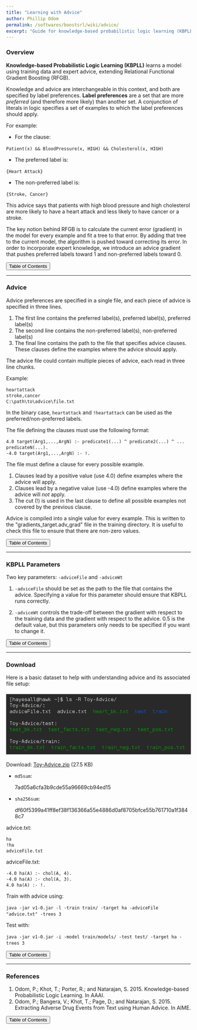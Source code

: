 ```yaml
---
title: "Learning with Advice"
author: Phillip Odom
permalink: /softwares/boostsrl/wiki/advice/
excerpt: "Guide for knowledge-based probabilistic logic learning (KBPLL) with BoostSRL."
---
```


### Overview

**Knowledge-based Probabilistic Logic Learning (KBPLL)** learns a model using training data and expert advice, extending Relational Functional Gradient Boosting (RFGB).

Knowledge and advice are interchangeable in this context, and both are specified by label preferences. **Label preferences** are a set that are more _preferred_ (and therefore more likely) than another set. A conjunction of literals in logic specifies a set of examples to which the label preferences should apply.

For example:

  * For the clause:

  `Patient(x) && BloodPressure(x, HIGH) && Cholesterol(x, HIGH)`

  * The preferred label is:

  `{Heart Attack}`

  * The non-preferred label is:

  `{Stroke, Cancer}`

This advice says that patients with high blood pressure and high cholesterol are more likely to have a heart attack and less likely to have cancer or a stroke.

The key notion behind RFGB is to calculate the current error (gradient) in the model for every example and fit a tree to that error. By adding that tree to the current model, the algorithm is pushed toward correcting its error. In order to incorporate expert knowledge, we introduce an advice gradient that pushes preferred labels toward 1 and non-preferred labels toward 0.

<button class="btn btn--primary btn--large" onclick="topOfPage()">Table of Contents</button>

---

### Advice

Advice preferences are specified in a single file, and each piece of advice is specified in three lines.

1. The first line contains the preferred label(s), preferred label(s), preferred label(s)
2. The second line contains the non-preferred label(s), non-preferred label(s)
3. The final line contains the path to the file that specifies advice clauses. These clauses define the examples where the advice should apply.

The advice file could contain multiple pieces of advice, each read in three line chunks.

Example:

```text
heartattack
stroke,cancer
C:\path\to\advice\file.txt
```

In the binary case, `heartattack` and `!heartattack` can be used as the preferred/non-preferred labels.

The file defining the clauses must use the following format:

```text
4.0 target(Arg1,...,ArgN) :- predicate1(...) ^ predicate2(...) ^ ... predicateN(...).
-4.0 target(Arg1,...,ArgN) :- !.
```

The file must define a clause for every possible example.
1. Clauses lead by a positive value (use 4.0) define examples where the advice will apply.
2. Clauses lead by a negative value (use -4.0) define examples where the advice will _not_ apply.
3. The cut (!) is used in the last clause to define all possible examples not covered by the previous clause.

Advice is compiled into a single value for every example. This is written to the "gradients_target.adv_grad" file in the training directory. It is useful to check this file to ensure that there are non-zero values.

<button class="btn btn--primary btn--large" onclick="topOfPage()">Table of Contents</button>

---

### KBPLL Parameters

Two key parameters: `-adviceFile` and `-adviceWt`

1. `-adviceFile` should be set as the path to the file that contains the advice. Specifying a value for this parameter should ensure that KBPLL runs correctly.

2. `-adviceWt` controls the trade-off between the gradient with respect to the training data and the gradient with respect to the advice. 0.5 is the default value, but this parameters only needs to be specified if you want to change it.

<button class="btn btn--primary btn--large" onclick="topOfPage()">Table of Contents</button>

---

### Download

Here is a basic dataset to help with understanding advice and its associated file setup:

<img src="https://raw.githubusercontent.com/boost-starai/BoostSRL-Misc/master/Images/ToyAdviceFileStructure.png" style="display: block; margin: auto; padding-top: 0.4em; padding-bottom: 0.4em;">

Download: [Toy-Advice.zip](https://github.com/boost-starai/BoostSRL-Misc/blob/master/Datasets/Toy-Advice/Toy-Advice.zip?raw=true) (27.5 KB)

* `md5sum`: 
  <p style="word-break: break-all;">7ad05a6cfa3b9cde55a96669cb94ed15</p>

* `sha256sum`: 
  <p style="word-break: break-all;">df60f5399a41ff8ef38f136366a55e4886d0af8705bfce55b761710a1f3848c7</p>

advice.txt:
```
ha
!ha
adviceFile.txt
```

adviceFile.txt:
```
-4.0 ha(A) :- chol(A, 4).
-4.0 ha(A) :- chol(A, 3).
4.0 ha(A) :- !.
```

Train with advice using:

`java -jar v1-0.jar -l -train train/ -target ha -adviceFile "advice.txt" -trees 3`

Test with:

`java -jar v1-0.jar -i -model train/models/ -test test/ -target ha -trees 3`

<button class="btn btn--primary btn--large" onclick="topOfPage()">Table of Contents</button>

---

### References

1. Odom, P.; Khot, T.; Porter, R.; and Natarajan, S. 2015. Knowledge-based Probabilistic Logic Learning. In AAAI.
2. Odom, P.; Bangera, V.; Khot, T.; Page, D.; and Natarajan, S. 2015. Extracting Adverse Drug Events from Text using Human Advice. In AIME.

<button class="btn btn--primary btn--large" onclick="topOfPage()">Table of Contents</button>

<script>
function topOfPage() {
    $('html, body').animate({ scrollTop: 0 }, 'fast');
}
</script>
